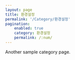 ```yaml
---
layout: page
title: 환경설정
permalink: '/Category/환경설정'
pagination:
    enabled: true
    category: 환경설정
    permalink: /:num/
---
```


Another sample category page.
